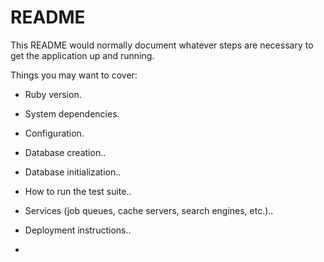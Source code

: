 # README

This README would normally document whatever steps are necessary to get the
application up and running.

Things you may want to cover:

* Ruby version.

* System dependencies.

* Configuration.

* Database creation..

* Database initialization..

* How to run the test suite..

* Services (job queues, cache servers, search engines, etc.)..

* Deployment instructions..

*
